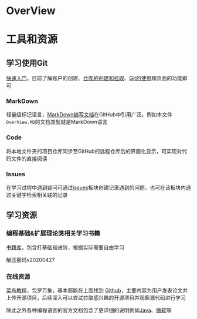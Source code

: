# OverView

# 工具和资源
## 学习使用Git
[快速入门](https://docs.github.com/zh/get-started/quickstart)，目前了解账户的创建、[仓库的创建和拉取](https://docs.github.com/zh/get-started/quickstart/hello-world)、[Git的使用](https://docs.github.com/zh/get-started/quickstart/set-up-git)和页面的功能即可
### MarkDown
轻量级标记语言，[MarkDown编写文档](http://itmyhome.com/markdown/index.html)在GitHub中引用广泛。例如本文件```OverView.MD```的文档类型就是MarkDown语言

### Code
将本地文件夹的项目仓库同步至GitHub的远程仓库后的界面化显示，可实现对代码文件的直接阅读
### Issues 
在学习过程中遇到疑问可通过[issues](https://github.com/DigitalMediaRD/OverView/issues)板块创建记录遇到的问题，也可在该板块内通过关键字检索相关联的记录




## 学习资源
### 编程基础&扩展理论类相关学习书籍
[书籍库](https://github.com/XiangLinPro/IT_book)，包含打基础和进阶，根据实际需要自由学习

解压密码x20200427

### 在线资源
[菜鸟教程](https://www.runoob.com/)，包罗万象，基本都能在上面找到
[Github](https://github.com/)，主要内容为用户发表论文并上传开源项目，后续深入可以尝试拉取感兴趣的开源项目并观察源代码进行学习

除此之外各种编程语言的官方文档包含了更详细的说明例如[Java](https://dev.java/learn/getting-started/)、[微软](https://learn.microsoft.com/zh-cn/dotnet/csharp/tour-of-csharp/#code-try-0)等



























